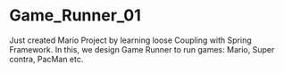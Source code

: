 # Game_Runner_01
Just created Mario Project by learning loose Coupling with Spring Framework. In this, we design Game Runner to run games: Mario, Super contra, PacMan etc.
